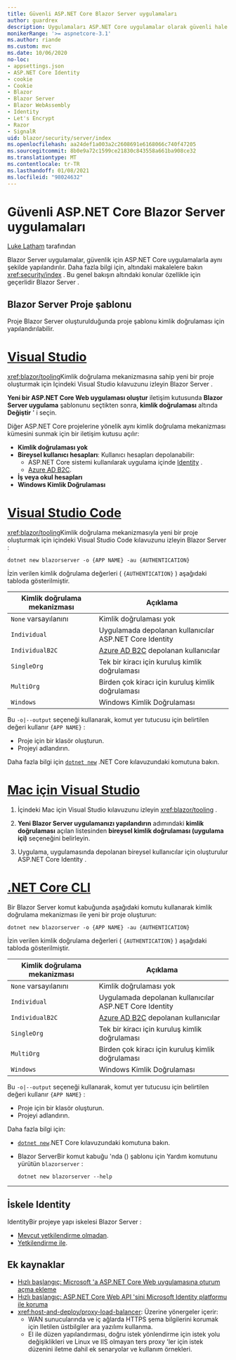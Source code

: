 ```yaml
---
title: Güvenli ASP.NET Core Blazor Server uygulamaları
author: guardrex
description: Uygulamaları ASP.NET Core uygulamalar olarak güvenli hale getirme hakkında bilgi edinin Blazor Server .
monikerRange: '>= aspnetcore-3.1'
ms.author: riande
ms.custom: mvc
ms.date: 10/06/2020
no-loc:
- appsettings.json
- ASP.NET Core Identity
- cookie
- Cookie
- Blazor
- Blazor Server
- Blazor WebAssembly
- Identity
- Let's Encrypt
- Razor
- SignalR
uid: blazor/security/server/index
ms.openlocfilehash: aa24def1a003a2c2608691e6168066c740f47205
ms.sourcegitcommit: 8b0e9a72c1599ce21830c843558a661ba908ce32
ms.translationtype: MT
ms.contentlocale: tr-TR
ms.lasthandoff: 01/08/2021
ms.locfileid: "98024632"
---
```

# <a name="secure-aspnet-core-no-locblazor-server-apps"></a>Güvenli ASP.NET Core Blazor Server uygulamaları

[Luke Latham](https://github.com/guardrex) tarafından

Blazor Server uygulamalar, güvenlik için ASP.NET Core uygulamalarla aynı şekilde yapılandırılır. Daha fazla bilgi için, altındaki makalelere bakın <xref:security/index> . Bu genel bakışın altındaki konular özellikle için geçerlidir Blazor Server .

## <a name="no-locblazor-server-project-template"></a>Blazor Server Proje şablonu

Proje Blazor Server oluşturulduğunda proje şablonu kimlik doğrulaması için yapılandırılabilir.

# <a name="visual-studio"></a>[Visual Studio](#tab/visual-studio)

<xref:blazor/tooling>Kimlik doğrulama mekanizmasına sahip yeni bir proje oluşturmak için Içindeki Visual Studio kılavuzunu izleyin Blazor Server .

**Yeni bir ASP.NET Core Web uygulaması oluştur** iletişim kutusunda **Blazor Server uygulama** şablonunu seçtikten sonra, **kimlik doğrulaması** altında **Değiştir** ' i seçin.

Diğer ASP.NET Core projelerine yönelik aynı kimlik doğrulama mekanizması kümesini sunmak için bir iletişim kutusu açılır:

* **Kimlik doğrulaması yok**
* **Bireysel kullanıcı hesapları**: Kullanıcı hesapları depolanabilir:
  * ASP.NET Core sistemi kullanılarak uygulama içinde [Identity](xref:security/authentication/identity) .
  * [Azure AD B2C](xref:security/authentication/azure-ad-b2c).
* **İş veya okul hesapları**
* **Windows Kimlik Doğrulaması**

# <a name="visual-studio-code"></a>[Visual Studio Code](#tab/visual-studio-code)

<xref:blazor/tooling>Kimlik doğrulama mekanizmasıyla yeni bir proje oluşturmak için içindeki Visual Studio Code kılavuzunu izleyin Blazor Server :

```dotnetcli
dotnet new blazorserver -o {APP NAME} -au {AUTHENTICATION}
```

İzin verilen kimlik doğrulama değerleri ( `{AUTHENTICATION}` ) aşağıdaki tabloda gösterilmiştir.

| Kimlik doğrulama mekanizması | Açıklama |
| ------------------------ | ----------- |
| `None` varsayılanını         | Kimlik doğrulaması yok |
| `Individual`             | Uygulamada depolanan kullanıcılar ASP.NET Core Identity |
| `IndividualB2C`          | [Azure AD B2C](xref:security/authentication/azure-ad-b2c) depolanan kullanıcılar |
| `SingleOrg`              | Tek bir kiracı için kuruluş kimlik doğrulaması |
| `MultiOrg`               | Birden çok kiracı için kuruluş kimlik doğrulaması |
| `Windows`                | Windows Kimlik Doğrulaması |

Bu `-o|--output` seçeneği kullanarak, komut yer tutucusu için belirtilen değeri kullanır `{APP NAME}` :

* Proje için bir klasör oluşturun.
* Projeyi adlandırın.

Daha fazla bilgi için [`dotnet new`](/dotnet/core/tools/dotnet-new) .NET Core kılavuzundaki komutuna bakın.

# <a name="visual-studio-for-mac"></a>[Mac için Visual Studio](#tab/visual-studio-mac)

1. İçindeki Mac için Visual Studio kılavuzunu izleyin <xref:blazor/tooling> .

1. **Yeni Blazor Server uygulamanızı yapılandırın** adımındaki **kimlik doğrulaması** açılan listesinden **bireysel kimlik doğrulaması (uygulama içi)** seçeneğini belirleyin.

1. Uygulama, uygulamasında depolanan bireysel kullanıcılar için oluşturulur ASP.NET Core Identity .

# <a name="net-core-cli"></a>[.NET Core CLI](#tab/netcore-cli/)

Bir Blazor Server komut kabuğunda aşağıdaki komutu kullanarak kimlik doğrulama mekanizması ile yeni bir proje oluşturun:

```dotnetcli
dotnet new blazorserver -o {APP NAME} -au {AUTHENTICATION}
```

İzin verilen kimlik doğrulama değerleri ( `{AUTHENTICATION}` ) aşağıdaki tabloda gösterilmiştir.

| Kimlik doğrulama mekanizması | Açıklama |
| ------------------------ | ----------- |
| `None` varsayılanını         | Kimlik doğrulaması yok |
| `Individual`             | Uygulamada depolanan kullanıcılar ASP.NET Core Identity |
| `IndividualB2C`          | [Azure AD B2C](xref:security/authentication/azure-ad-b2c) depolanan kullanıcılar |
| `SingleOrg`              | Tek bir kiracı için kuruluş kimlik doğrulaması |
| `MultiOrg`               | Birden çok kiracı için kuruluş kimlik doğrulaması |
| `Windows`                | Windows Kimlik Doğrulaması |

Bu `-o|--output` seçeneği kullanarak, komut yer tutucusu için belirtilen değeri kullanır `{APP NAME}` :

* Proje için bir klasör oluşturun.
* Projeyi adlandırın.

Daha fazla bilgi için:

* [`dotnet new`](/dotnet/core/tools/dotnet-new).NET Core kılavuzundaki komutuna bakın.
* Blazor ServerBir komut kabuğu 'nda () şablonu için Yardım komutunu yürütün `blazorserver` :

  ```dotnetcli
  dotnet new blazorserver --help
  ```

---

## <a name="scaffold-no-locidentity"></a>İskele Identity

IdentityBir projeye yapı iskelesi Blazor Server :

* [Mevcut yetkilendirme olmadan](xref:security/authentication/scaffold-identity#scaffold-identity-into-a-blazor-server-project-without-existing-authorization).
* [Yetkilendirme ile](xref:security/authentication/scaffold-identity#scaffold-identity-into-a-blazor-server-project-with-authorization).

## <a name="additional-resources"></a>Ek kaynaklar

* [Hızlı başlangıç: Microsoft 'a ASP.NET Core Web uygulamasına oturum açma ekleme](/azure/active-directory/develop/quickstart-v2-aspnet-core-webapp)
* [Hızlı başlangıç: ASP.NET Core Web API 'sini Microsoft Identity platformu ile koruma](/azure/active-directory/develop/quickstart-v2-aspnet-core-web-api)
* <xref:host-and-deploy/proxy-load-balancer>: Üzerine yönergeler içerir:
  * WAN sunucularında ve iç ağlarda HTTPS şema bilgilerini korumak için Iletilen üstbilgiler ara yazılımı kullanma.
  * El ile düzen yapılandırması, doğru istek yönlendirme için istek yolu değişiklikleri ve Linux ve IIS olmayan ters proxy 'ler için istek düzenini iletme dahil ek senaryolar ve kullanım örnekleri.

